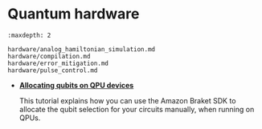 # Quantum hardware

```{toctree}
:maxdepth: 2

hardware/analog_hamiltonian_simulation.md
hardware/compilation.md
hardware/error_mitigation.md
hardware/pulse_control.md
```

  * [**Allocating qubits on QPU devices**](modules/Continue_Exploring/quantum_hardware/Allocating_Qubits_on_QPU_Devices.ipynb)

    This tutorial explains how you can use the Amazon Braket SDK to allocate the qubit selection for your circuits manually, when running on QPUs.
    